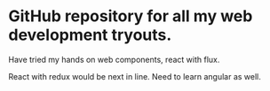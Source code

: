 # GitHub repository for all my web development tryouts.
Have tried my hands on web components, react with flux.

React with redux would be next in line.
Need to learn angular as well.
